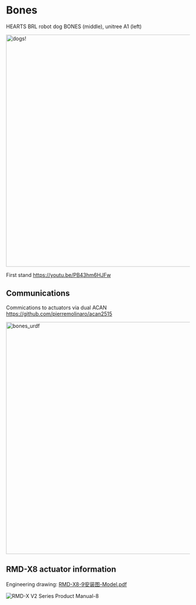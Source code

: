 # Bones
HEARTS BRL robot dog BONES (middle), unitree A1 (left)

<img width="634" alt="dogs!" src="https://user-images.githubusercontent.com/812771/185992431-d1c09ae6-4895-4ebe-a0a1-b649a68fa1d0.jpg">

First stand
https://youtu.be/PB43hm6HJFw

## Communications
Commications to actuators via dual ACAN https://github.com/pierremolinaro/acan2515

<img width="634" alt="bones_urdf" src="https://user-images.githubusercontent.com/812771/185991465-011d9432-42b7-4183-bfe5-aeac92824464.png">

## RMD-X8 actuator information

Engineering drawing: [RMD-X8-9安装图-Model.pdf](https://github.com/matteocrua/Bones/files/14643162/RMD-X8-9.-Model.pdf)

![RMD-X V2 Series Product Manual-8](https://github.com/matteocrua/Bones/assets/36966567/2c08d42d-4a0f-4656-bd92-8ef2275d17a0)
